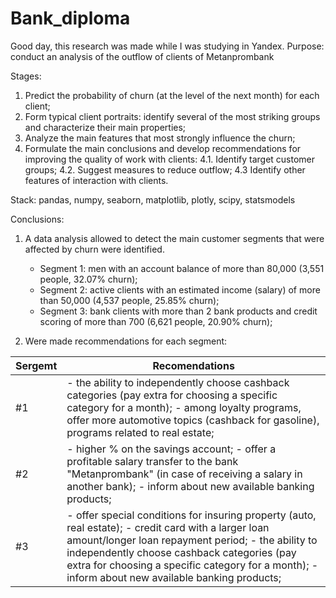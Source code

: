 # Bank_diploma

Good day, this research was made while I was studying in Yandex.
Purpose: conduct an analysis of the outflow of clients of Metanprombank

Stages: 
1) Predict the probability of churn (at the level of the next month) for each client;
2) Form typical client portraits: identify several of the most striking groups and characterize their main properties;
3) Analyze the main features that most strongly influence the churn;
4) Formulate the main conclusions and develop recommendations for improving the quality of work with clients:
    4.1. Identify target customer groups;
    4.2. Suggest measures to reduce outflow;
    4.3 Identify other features of interaction with clients.

Stack: pandas, numpy, seaborn, matplotlib, plotly, scipy, statsmodels

Сonclusions: 
1) A data analysis allowed to detect the main customer segments that were affected by churn were identified.
    - Segment 1: men with an account balance of more than 80,000 (3,551 people, 32.07% churn);
    - Segment 2: active clients with an estimated income (salary) of more than 50,000 (4,537 people, 25.85% churn);
    - Segment 3: bank clients with more than 2 bank products and credit scoring of more than 700 (6,621 people, 20.90% churn);

2) Were made recommendations for each segment:

|Sergemt|Recomendations|
|-------|--------------|
| #1 |- the ability to independently choose cashback categories (pay extra for choosing a specific category for a month); - among loyalty programs, offer more automotive topics (cashback for gasoline), programs related to real estate;|
| #2 |- higher % on the savings account; - offer a profitable salary transfer to the bank "Metanprombank" (in case of receiving a salary in another bank); - inform about new available banking products;|
| #3 |- offer special conditions for insuring property (auto, real estate); - credit card with a larger loan amount/longer loan repayment period; - the ability to independently choose cashback categories (pay extra for choosing a specific category for a month); - inform about new available banking products;|
